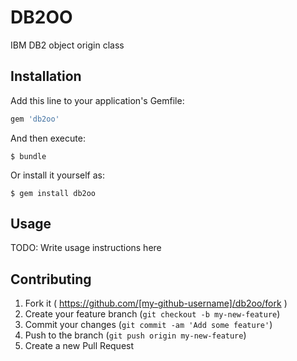 # DB2OO

IBM DB2 object origin class

## Installation

Add this line to your application's Gemfile:

```ruby
gem 'db2oo'
```

And then execute:

    $ bundle

Or install it yourself as:

    $ gem install db2oo

## Usage

TODO: Write usage instructions here

## Contributing

1. Fork it ( https://github.com/[my-github-username]/db2oo/fork )
2. Create your feature branch (`git checkout -b my-new-feature`)
3. Commit your changes (`git commit -am 'Add some feature'`)
4. Push to the branch (`git push origin my-new-feature`)
5. Create a new Pull Request
